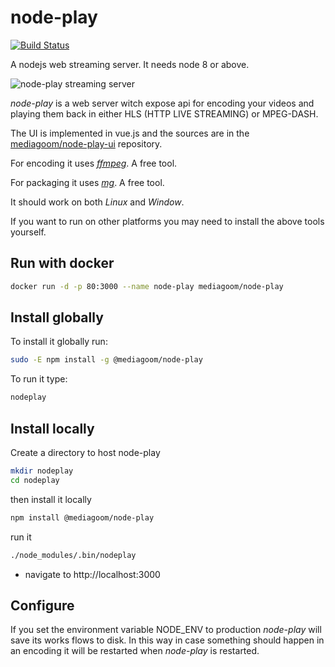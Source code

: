 # node-play

[![Build Status](https://travis-ci.org/mediagoom/node-play.svg?branch=master)](https://travis-ci.org/mediagoom/node-play)

A nodejs web streaming server. It needs node 8 or above.

![node-play streaming server](http://mediagoom.com/assets/bigbunny.gif)

*node-play* is a web server witch expose api for encoding your videos and playing them back in either HLS (HTTP LIVE STREAMING) or MPEG-DASH.

The UI is implemented in vue.js and the sources are in the [mediagoom/node-play-ui](https://github.com/mediagoom/node-play-ui) repository.

For encoding it uses [*ffmpeg*](https://ffmpeg.org/download.html). A free tool.

For packaging it uses [*mg*](https://github.com/mediagoom/mg). A free tool.

It should work on both *Linux* and *Window*.

If you want to run on other platforms you may need to install the above tools yourself.

## Run with docker
```bash
docker run -d -p 80:3000 --name node-play mediagoom/node-play 
```

## Install globally

To install it globally run:
```bash
sudo -E npm install -g @mediagoom/node-play
```

To run it type:
```bash
nodeplay
```

## Install locally

Create a directory to host node-play
```bash
mkdir nodeplay
cd nodeplay
```

then install it locally
```bash
npm install @mediagoom/node-play
```

run it
```bash
./node_modules/.bin/nodeplay
```

- navigate to http://localhost:3000

## Configure 

If you set the environment variable NODE_ENV to production *node-play* will save its works flows to disk. In this way in case something should happen in an encoding it will be restarted when *node-play* is restarted.








